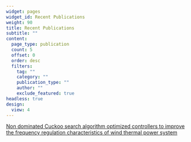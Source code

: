 ```yaml
---
widget: pages
widget_id: Recent Publications
weight: 90
title: Recent Publications
subtitle: ""
content:
  page_type: publication
  count: 5
  offset: 0
  order: desc
  filters:
    tag: ""
    category: ""
    publication_type: ""
    author: ""
    exclude_featured: true
headless: true
design:
  view: 4
---
```

[Non dominated Cuckoo search algorithm optimized controllers to improve the frequency regulation characteristics of wind thermal power system](https://www.researchgate.net/journal/Engineering-Science-and-Technology-an-International-Journal-2215-0986)